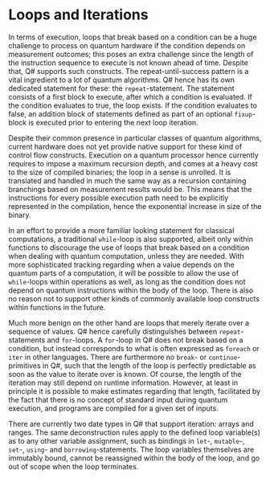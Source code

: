 # Loops and Iterations

In terms of execution, loops that break based on a condition can be a huge challenge to process on quantum hardware if the condition depends on measurement outcomes; this poses an extra challenge since the length of the instruction sequence to execute is not known ahead of time. Despite that, Q# supports such constructs. The repeat-until-success pattern is a vital ingredient to a lot of quantum algorithms. Q# hence has its own dedicated statement for these: the `repeat`-statement. The statement consists of a first block to execute, after which a condition is evaluated. If the condition evaluates to true, the loop exists. If the condition evaluates to false, an addition block of statements defined as part of an optional `fixup`-block is executed prior to entering the next loop iteration. 

Despite their common presence in particular classes of quantum algorithms, current hardware does not yet provide native support for these kind of control flow constructs. Execution on a quantum processor hence currently requires to impose a maximum recursion depth, and comes at a heavy cost to the size of compiled binaries; the loop in a sense is unrolled. It is translated and handled in much the same way as a recursion containing branchings based on measurement results would be. This means that the instructions for every possible execution path need to be explicitly represented in the compilation, hence the exponential increase in size of the binary. 

In an effort to provide a more familiar looking statement for classical computations, a traditional `while`-loop is also supported, albeit only within functions to discourage the use of loops that break based on a condition when dealing with quantum computation, unless they are needed. With more sophisticated tracking regarding when a value depends on the quantum parts of a computation, it will be possible to allow the use of `while`-loops within operations as well, as long as the condition does not depend on quantum instructions within the body of the loop. 
There is also no reason not to support other kinds of commonly available loop constructs within functions in the future. 

Much more benign on the other hand are loops that merely iterate over a sequence of values. Q# hence carefully distinguishes between `repeat`-statements and `for`-loops. A `for`-loop in Q# does not break based on a condition, but instead corresponds to what is often expressed as `foreach` or `iter` in other languages. There are furthermore no `break`- or `continue`-primitives in Q#, such that the length of the loop is perfectly predictable as soon as the value to iterate over is known. Of course, the length of the iteration may still depend on runtime information. However, at least in principle it is possible to make estimates regarding that length, facilitated by the fact that there is no concept of standard input during quantum execution, and programs are compiled for a given set of inputs. 

There are currently two date types in Q# that support iteration: arrays and ranges. 
The same deconstruction rules apply to the defined loop variable(s) as to any other variable assignment, such as bindings in `let`-, `mutable`-, `set`-, `using`- and `borrowing`-statements. The loop variables themselves are immutably bound, cannot be reassigned within the body of the loop, and go out of scope when the loop terminates. 
